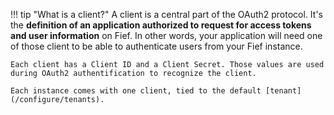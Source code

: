 !!! tip "What is a client?"
    A client is a central part of the OAuth2 protocol. It's the **definition of an application authorized to request for access tokens and user information** on Fief. In other words, your application will need one of those client to be able to authenticate users from your Fief instance.

    Each client has a Client ID and a Client Secret. Those values are used during OAuth2 authentification to recognize the client.

    Each instance comes with one client, tied to the default [tenant](/configure/tenants).
